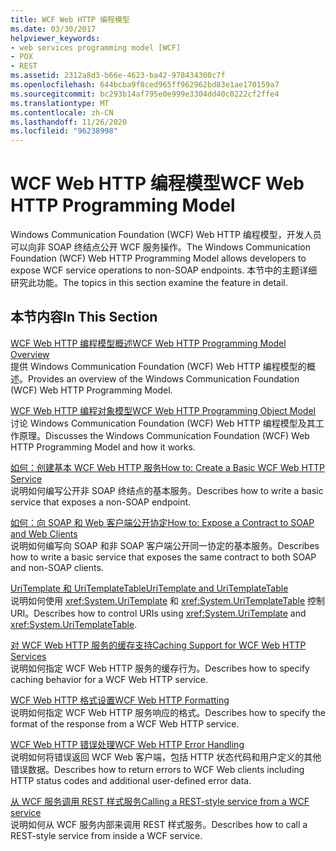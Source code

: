 ```yaml
---
title: WCF Web HTTP 编程模型
ms.date: 03/30/2017
helpviewer_keywords:
- web services programming model [WCF]
- POX
- REST
ms.assetid: 2312a8d3-b66e-4623-ba42-978434300c7f
ms.openlocfilehash: 644bcba9f8ced965ff962962bd83e1ae170159a7
ms.sourcegitcommit: bc293b14af795e0e999e3304dd40c0222cf2ffe4
ms.translationtype: MT
ms.contentlocale: zh-CN
ms.lasthandoff: 11/26/2020
ms.locfileid: "96238998"
---
```

# <a name="wcf-web-http-programming-model"></a><span data-ttu-id="e380a-102">WCF Web HTTP 编程模型</span><span class="sxs-lookup"><span data-stu-id="e380a-102">WCF Web HTTP Programming Model</span></span>

<span data-ttu-id="e380a-103">Windows Communication Foundation (WCF) Web HTTP 编程模型，开发人员可以向非 SOAP 终结点公开 WCF 服务操作。</span><span class="sxs-lookup"><span data-stu-id="e380a-103">The Windows Communication Foundation (WCF) Web HTTP Programming Model allows developers to expose WCF service operations to non-SOAP endpoints.</span></span> <span data-ttu-id="e380a-104">本节中的主题详细研究此功能。</span><span class="sxs-lookup"><span data-stu-id="e380a-104">The topics in this section examine the feature in detail.</span></span>  
  
## <a name="in-this-section"></a><span data-ttu-id="e380a-105">本节内容</span><span class="sxs-lookup"><span data-stu-id="e380a-105">In This Section</span></span>  

 [<span data-ttu-id="e380a-106">WCF Web HTTP 编程模型概述</span><span class="sxs-lookup"><span data-stu-id="e380a-106">WCF Web HTTP Programming Model Overview</span></span>](wcf-web-http-programming-model-overview.md)  
 <span data-ttu-id="e380a-107">提供 Windows Communication Foundation (WCF) Web HTTP 编程模型的概述。</span><span class="sxs-lookup"><span data-stu-id="e380a-107">Provides an overview of the Windows Communication Foundation (WCF) Web HTTP Programming Model.</span></span>  
  
 [<span data-ttu-id="e380a-108">WCF Web HTTP 编程对象模型</span><span class="sxs-lookup"><span data-stu-id="e380a-108">WCF Web HTTP Programming Object Model</span></span>](wcf-web-http-programming-object-model.md)  
 <span data-ttu-id="e380a-109">讨论 Windows Communication Foundation (WCF) Web HTTP 编程模型及其工作原理。</span><span class="sxs-lookup"><span data-stu-id="e380a-109">Discusses the Windows Communication Foundation (WCF) Web HTTP Programming Model and how it works.</span></span>  
  
 [<span data-ttu-id="e380a-110">如何：创建基本 WCF Web HTTP 服务</span><span class="sxs-lookup"><span data-stu-id="e380a-110">How to: Create a Basic WCF Web HTTP Service</span></span>](how-to-create-a-basic-wcf-web-http-service.md)  
 <span data-ttu-id="e380a-111">说明如何编写公开非 SOAP 终结点的基本服务。</span><span class="sxs-lookup"><span data-stu-id="e380a-111">Describes how to write a basic service that exposes a non-SOAP endpoint.</span></span>  
  
 [<span data-ttu-id="e380a-112">如何：向 SOAP 和 Web 客户端公开协定</span><span class="sxs-lookup"><span data-stu-id="e380a-112">How to: Expose a Contract to SOAP and Web Clients</span></span>](how-to-expose-a-contract-to-soap-and-web-clients.md)  
 <span data-ttu-id="e380a-113">说明如何编写向 SOAP 和非 SOAP 客户端公开同一协定的基本服务。</span><span class="sxs-lookup"><span data-stu-id="e380a-113">Describes how to write a basic service that exposes the same contract to both SOAP and non-SOAP clients.</span></span>  
  
 [<span data-ttu-id="e380a-114">UriTemplate 和 UriTemplateTable</span><span class="sxs-lookup"><span data-stu-id="e380a-114">UriTemplate and UriTemplateTable</span></span>](uritemplate-and-uritemplatetable.md)  
 <span data-ttu-id="e380a-115">说明如何使用 <xref:System.UriTemplate> 和 <xref:System.UriTemplateTable> 控制 URI。</span><span class="sxs-lookup"><span data-stu-id="e380a-115">Describes how to control URIs using <xref:System.UriTemplate> and <xref:System.UriTemplateTable>.</span></span>  
  
 [<span data-ttu-id="e380a-116">对 WCF Web HTTP 服务的缓存支持</span><span class="sxs-lookup"><span data-stu-id="e380a-116">Caching Support for WCF Web HTTP Services</span></span>](caching-support-for-wcf-web-http-services.md)  
 <span data-ttu-id="e380a-117">说明如何指定 WCF Web HTTP 服务的缓存行为。</span><span class="sxs-lookup"><span data-stu-id="e380a-117">Describes how to specify caching behavior for a WCF Web HTTP service.</span></span>  
  
 [<span data-ttu-id="e380a-118">WCF Web HTTP 格式设置</span><span class="sxs-lookup"><span data-stu-id="e380a-118">WCF Web HTTP Formatting</span></span>](wcf-web-http-formatting.md)  
 <span data-ttu-id="e380a-119">说明如何指定 WCF Web HTTP 服务响应的格式。</span><span class="sxs-lookup"><span data-stu-id="e380a-119">Describes how to specify the format of the response from a WCF Web HTTP service.</span></span>  
  
 [<span data-ttu-id="e380a-120">WCF Web HTTP 错误处理</span><span class="sxs-lookup"><span data-stu-id="e380a-120">WCF Web HTTP Error Handling</span></span>](wcf-web-http-error-handling.md)  
 <span data-ttu-id="e380a-121">说明如何将错误返回 WCF Web 客户端，包括 HTTP 状态代码和用户定义的其他错误数据。</span><span class="sxs-lookup"><span data-stu-id="e380a-121">Describes how to return errors to WCF Web clients including HTTP status codes and additional user-defined error data.</span></span>  
  
 [<span data-ttu-id="e380a-122">从 WCF 服务调用 REST 样式服务</span><span class="sxs-lookup"><span data-stu-id="e380a-122">Calling a REST-style service from a WCF service</span></span>](calling-a-rest-style-service-from-a-wcf-service.md)  
 <span data-ttu-id="e380a-123">说明如何从 WCF 服务内部来调用 REST 样式服务。</span><span class="sxs-lookup"><span data-stu-id="e380a-123">Describes how to call a REST-style service from inside a WCF service.</span></span>
